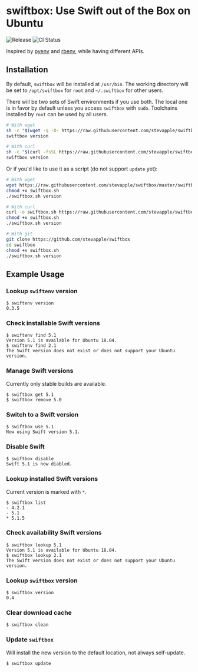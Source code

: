 # swiftbox: Use Swift out of the Box on Ubuntu

![Release](https://img.shields.io/github/v/tag/stevapple/swiftbox?label=release&logo=github) ![CI Status](https://github.com/stevapple/swiftbox/workflows/CI/badge.svg)

Inspired by [pyenv](https://github.com/pyenv/pyenv) and [rbenv](https://github.com/rbenv/rbenv), while having different APIs. 

## Installation

By default, `swiftbox` will be installed at `/usr/bin`. The working directory will be set to `/opt/swiftbox` for `root` and `~/.swiftbox` for other users. 

There will be two sets of Swift environments if you use both. The local one is in favor by default unless you access `swiftbox` with `sudo`. Toolchains installed by `root` can be used by all users. 

```bash
# With wget
sh -c "$(wget -q -O- https://raw.githubusercontent.com/stevapple/swiftbox/master/install.sh)"
swiftbox version

# With curl
sh -c "$(curl -fsSL https://raw.githubusercontent.com/stevapple/swiftbox/master/install.sh)"
swiftbox version
```

Or if you'd like to use it as a script (do not support `update` yet):

```bash
# With wget
wget https://raw.githubusercontent.com/stevapple/swiftbox/master/swiftbox.sh
chmod +x swiftbox.sh
./swiftbox.sh version

# With curl
curl -o swiftbox.sh https://raw.githubusercontent.com/stevapple/swiftbox/master/install.sh
chmod +x swiftbox.sh
./swiftbox.sh version

# With git
git clone https://github.com/stevapple/swiftbox
cd swiftbox
chmod +x swiftbox.sh
./swiftbox.sh version
```

## Example Usage

### Lookup `swiftenv` version

```shell
$ swiftenv version
0.3.5
```

### Check installable Swift versions

```shell
$ swiftenv find 5.1
Version 5.1 is available for Ubuntu 18.04. 
$ swiftenv find 2.1
The Swift version does not exist or does not support your Ubuntu version. 
```

### Manage Swift versions

Currently only stable builds are available. 

```shell
$ swiftbox get 5.1
$ swiftbox remove 5.0
```

### Switch to a Swift version

```shell
$ swiftbox use 5.1
Now using Swift version 5.1. 
```

### Disable Swift

```shell
$ swiftbox disable
Swift 5.1 is now diabled. 
```

### Lookup installed Swift versions

Current version is marked with `*`. 

```shell
$ swiftbox list
- 4.2.1
- 5.1
* 5.1.5
```

### Check availability Swift versions

```shell
$ swiftbox lookup 5.1
Version 5.1 is available for Ubuntu 18.04. 
$ swiftbox lookup 2.1
The Swift version does not exist or does not support your Ubuntu version. 
```

### Lookup `swiftbox` version

```shell
$ swiftbox version
0.4
```

### Clear download cache

```shell
$ swiftbox clean
```

### Update `swiftbox`

Will install the new version to the default location, not always self-update. 

```shell
$ swiftbox update
```